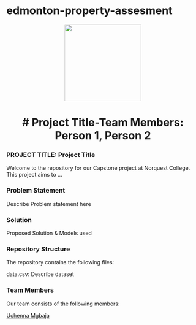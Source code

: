 # edmonton-property-assesment

<p align = "center" draggable=”false” ><img src="https://encrypted-tbn0.gstatic.com/images?q=tbn:ANd9GcR8HNB-ex4xb4H3-PXRcywP5zKC_3U8VzQTPA&usqp=CAU" 
     width="200px"
     height="auto"/>
</p>



# <h1 align="center" id="heading"># Project Title-Team Members: Person 1, Person 2
</h1>


 

### PROJECT TITLE: Project Title

Welcome to the repository for our Capstone project at Norquest College. This project aims to ...

### Problem Statement

Describe Problem statement here

### Solution

Proposed Solution & Models used

### Repository Structure

The repository contains the following files:

data.csv: Describe dataset


### Team Members

Our team consists of the following members:

[Uchenna Mgbaja](https://www.linkedin.com/in/marianmgbaja/)



